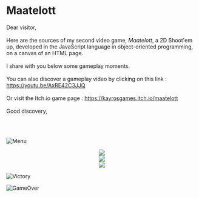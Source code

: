# Maatelott  

Dear visitor,  
<br/>
Here are the sources of my second video game, *Maatelott*, a 2D Shoot'em up, developed in the JavaScript language in object-oriented programming, on a canvas of an HTML page.  
<br/>
I share with you below some gameplay moments.  
<br/>
You can also discover a gameplay video by clicking on this link : https://youtu.be/AxRE42C3JJQ  
<br/>
Or visit the Itch.io game page : https://kayrosgames.itch.io/maatelott  
<br/>
Good discovery,  

<br/>

<br/>

![Menu](https://img.itch.zone/aW1hZ2UvMTI5NDQ2NS84MzA2MzMxLnBuZw==/original/Ll9ane.png)

<p align="center">
  <img src="https://img.itch.zone/aW1hZ2UvMTI5NDQ2NS84MzA2MzMyLmdpZg==/original/whZVZr.gif" />
  <br>
  
  <img src="https://img.itch.zone/aW1hZ2UvMTI5NDQ2NS84MzA2MzMzLmdpZg==/original/f%2BjjZF.gif" />
  <br>
  
  <img src="https://img.itch.zone/aW1hZ2UvMTI5NDQ2NS84MzA2MzM1LmdpZg==/original/SQoT4e.gif" />
</p>

![Victory](https://img.itch.zone/aW1hZ2UvMTI5NDQ2NS84MzA2MzM2LnBuZw==/original/%2BMlK4y.png)

![GameOver](https://img.itch.zone/aW1hZ2UvMTI5NDQ2NS84MzA2MzM3LnBuZw==/original/KkcV4s.png)

